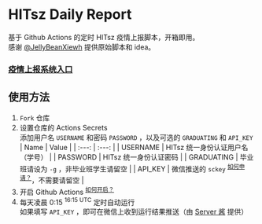 # HITsz Daily Report

基于 Github Actions 的定时 HITsz 疫情上报脚本，开箱即用。  
感谢 [@JellyBeanXiewh](https://github.com/JellyBeanXiewh/) 提供原始脚本和 idea。

### [疫情上报系统入口](http://xgsm.hitsz.edu.cn/zhxy-xgzs/xg_mobile/xs/yqxx)

## 使用方法

1. `Fork` 仓库
2. 设置仓库的 Actions Secrets  
   添加用户名 `USERNAME` 和密码 `PASSWORD` ，以及可选的 `GRADUATING` 和 `API_KEY`
   | Name | Value |
   | :---: | :---: |
   | USERNAME | HITsz 统一身份认证用户名 （学号） |
   | PASSWORD | HITsz 统一身份认证密码 |
   | GRADUATING | 毕业班请设为 `-g` ，非毕业班学生请留空 |
   | API_KEY | 微信推送的 `sckey` <sup>[如何申请？](http://sc.ftqq.com/?c=wechat&a=bind)</sup>，不需要请留空 |
3. 开启 Github Actions <sup>[如何开启？](./how-to-enable-actions)</sup>
4. 每天凌晨 0:15 <sup>16:15 UTC</sup> 定时自动运行  
   如果填写 `API_KEY` ，即可在微信上收到运行结果推送（由 [Server 酱](http://sc.ftqq.com/) 提供）
